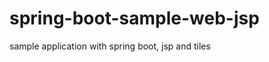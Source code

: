 spring-boot-sample-web-jsp
==========================

sample application with spring boot, jsp and tiles
